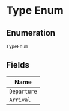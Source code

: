 
# Type Enum

## Enumeration

`TypeEnum`

## Fields

| Name |
|  --- |
| `Departure` |
| `Arrival` |

